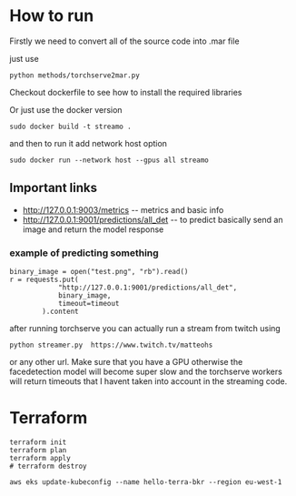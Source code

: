 # How to run

Firstly we need to convert all of the source code into .mar file

just use 
```
python methods/torchserve2mar.py
```

Checkout dockerfile to see how to install the required libraries 

Or just use the docker version

```
sudo docker build -t streamo .
```

and then to run it add network host option

```
sudo docker run --network host --gpus all streamo 
```


## Important links

- http://127.0.0.1:9003/metrics -- metrics and basic info
- http://127.0.0.1:9001/predictions/all_det -- to predict basically send an image and return the model response


### example of predicting something 

```
binary_image = open("test.png", "rb").read()
r = requests.put(
            "http://127.0.0.1:9001/predictions/all_det", 
            binary_image, 
            timeout=timeout
        ).content

```

after running torchserve you can actually run a stream from twitch using 

```
python streamer.py  https://www.twitch.tv/matteohs
```

or any other url. Make sure that you have a GPU otherwise the facedetection model will become super slow and the torchserve workers will return timeouts that I havent taken into account in the streaming code.


# Terraform


```
terraform init
terraform plan
terraform apply
# terraform destroy
```

```
aws eks update-kubeconfig --name hello-terra-bkr --region eu-west-1
```